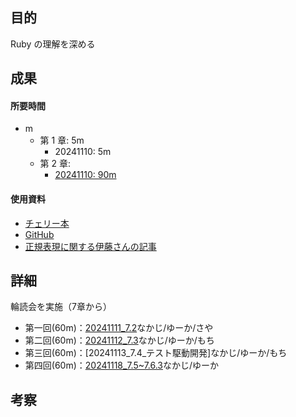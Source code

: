 


## 目的

<!-- 目的(〜を知りたい/〜を実装したい) -->

Ruby の理解を深める

## 成果

<!-- 成果(できたこと/できなかったこと) -->

#### 所要時間

- m
  - 第 1 章: 5m
    - 20241110: 5m
  - 第 2 章:
    - [20241110: 90m](https://github.com/yu-ka3028/TIL/blob/main/Other/202411101700_進数.md)

#### 使用資料

<!-- 使用資料(教材/書籍/ワークシート/Youtube) -->

- [チェリー本](https://www.amazon.co.jp/%E3%83%97%E3%83%AD%E3%82%92%E7%9B%AE%E6%8C%87%E3%81%99%E4%BA%BA%E3%81%AE%E3%81%9F%E3%82%81%E3%81%AERuby%E5%85%A5%E9%96%80-%E8%A8%80%E8%AA%9E%E4%BB%95%E6%A7%98%E3%81%8B%E3%82%89%E3%83%86%E3%82%B9%E3%83%88%E9%A7%86%E5%8B%95%E9%96%8B%E7%99%BA%E3%83%BB%E3%83%87%E3%83%90%E3%83%83%E3%82%B0%E6%8A%80%E6%B3%95%E3%81%BE%E3%81%A7-Software-Design-plus%E3%82%B7%E3%83%AA%E3%83%BC%E3%82%BA/dp/4774193976)
- [GitHub](https://github.com/JunichiIto/ruby-book-codes-v2)
- [正規表現に関する伊藤さんの記事]()
## 詳細
<!-- 詳細(キーワード/プロセス//具体例を挙げる/今回の課題解決を今後に繋げられる形で記録) -->
輪読会を実施（7章から）

- 第一回(60m)：[20241111_7.2](https://github.com/yu-ka3028/TIL/blob/main/Ruby/202411111320.md)なかじ/ゆーか/さや
- 第二回(60m)：[20241112_7.3](https://github.com/yu-ka3028/TIL/blob/main/Ruby/202411121340.md)なかじ/ゆーか/もち
- 第三回(60m)：[20241113_7.4_テスト駆動開発]なかじ/ゆーか/もち
- 第四回(60m)：[20241118_7.5~7.6.3](https://github.com/yu-ka3028/TIL/blob/main/Ruby/202411181245.md)なかじ/ゆーか
## 考察

<!-- 考察(今後の展望/) -->
